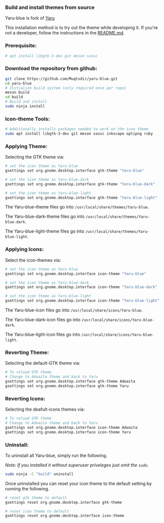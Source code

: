 ### Build and install themes from source

Yaru-blue is fork of [Yaru](https://github.com/ubuntu/yaru)

This installation method is to try out the theme while developing it. If you're not a developer, follow the instructions in the [README.md](./README.md).

### Prerequisite:
```bash
# apt install libgtk-3-dev git meson sassc
```
### Download the repository from github:
```bash
git clone https://github.com/Muqtxdir/yaru-blue.git
cd yaru-blue
# Initialize build system (only required once per repo)
meson build
cd build
# Build and install
sudo ninja install
```

### Icon-theme Tools:
```bash
# Additionally installs packages needed to work on the icon theme
sudo apt install libgtk-3-dev git meson sassc inkscape optipng ruby
```
### Applying Theme:

Selecting the GTK theme via:

```bash
# set the icon theme as Yaru-blue
gsettings set org.gnome.desktop.interface gtk-theme "Yaru-blue"
```

```bash
# set the icon theme as Yaru-blue-dark
gsettings set org.gnome.desktop.interface gtk-theme "Yaru-blue-dark"
```

```bash
# set the icon theme as Yaru-blue-light
gsettings set org.gnome.desktop.interface gtk-theme "Yaru-blue-light"
```
The Yaru-blue-theme files go into `/usr/local/share/themes/Yaru-blue`.

The Yaru-blue-dark-theme files go into `/usr/local/share/themes/Yaru-blue-dark`.

The Yaru-blue-light-theme files go into `/usr/local/share/themes/Yaru-blue-light`.


### Applying Icons:

Select the icon-themes via:
```bash
# set the icon theme as Yaru-blue
gsettings set org.gnome.desktop.interface icon-theme "Yaru-blue"
```

```bash
# set the icon theme as Yaru-blue-dark
gsettings set org.gnome.desktop.interface icon-theme "Yaru-blue-dark"
```

```bash
# set the icon theme as Yaru-blue-light
gsettings set org.gnome.desktop.interface icon-theme "Yaru-blue-light"
```

The Yaru-blue-icon files go into `/usr/local/share/icons/Yaru-blue`.

The Yaru-blue-dark-icon files go into `/usr/local/share/icons/Yaru-blue-dark`.

The Yaru-blue-light-icon files go into `/usr/local/share/icons/Yaru-blue-light`.

### Reverting Theme:

Selecting the default-GTK theme via:

```bash
# To reload GTK theme
# Change to Adwaita theme and back to Yaru
gsettings set org.gnome.desktop.interface gtk-theme Adwaita
gsettings set org.gnome.desktop.interface gtk-theme Yaru
```

### Reverting Icons:

Selecting the deafult-icons themes via: 

```bash
# To reload GTK theme
# Change to Adwaita theme and back to Yaru
gsettings set org.gnome.desktop.interface icon-theme Adwaita
gsettings set org.gnome.desktop.interface icon-theme Yaru
```

### Uninstall:

To uninstall all Yaru-blue, simply run the following.

*Note: If you installed it without superuser priveleges just omit the  `sudo`.*

```bash
sudo ninja -C "build" uninstall
```

Once uninstalled you can reset your icon theme to the default setting by running the following.

```bash
# reset gtk theme to default
gsettings reset org.gnome.desktop.interface gtk-theme

# reset icon theme to default
gsettings reset org.gnome.desktop.interface icon-theme

```
